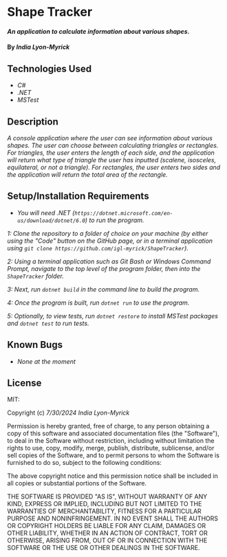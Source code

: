 # Shape Tracker

#### _An application to calculate information about various shapes._

#### By _**India Lyon-Myrick**_

## Technologies Used

* _C#_
* _.NET_
* _MSTest_

## Description

_A console application where the user can see information about various shapes. The user can choose between calculating triangles or rectangles. For triangles, the user enters the length of each side, and the application will return what type of triangle the user has inputted (scalene, isosceles, equilateral, or not a triangle). For rectangles, the user enters two sides and the application will return the total area of the rectangle._

## Setup/Installation Requirements

* _You will need .NET (`https://dotnet.microsoft.com/en-us/download/dotnet/6.0`) to run the program._

_1: Clone the repository to a folder of choice on your machine (by either using the "Code" button on the GitHub page, or in a terminal application using `git clone https://github.com/igl-myrick/ShapeTracker`)._

_2: Using a terminal application such as Git Bash or Windows Command Prompt, navigate to the top level of the program folder, then into the `ShapeTracker` folder._

_3: Next, run `dotnet build` in the command line to build the program._

_4: Once the program is built, run `dotnet run` to use the program._

_5: Optionally, to view tests, run `dotnet restore` to install MSTest packages and `dotnet test` to run tests._

## Known Bugs

* _None at the moment_

## License

MIT:

Copyright (c) _7/30/2024_ _India Lyon-Myrick_

Permission is hereby granted, free of charge, to any person obtaining a copy of this software and associated documentation files (the "Software"), to deal in the Software without restriction, including without limitation the rights to use, copy, modify, merge, publish, distribute, sublicense, and/or sell copies of the Software, and to permit persons to whom the Software is furnished to do so, subject to the following conditions:

The above copyright notice and this permission notice shall be included in all copies or substantial portions of the Software.

THE SOFTWARE IS PROVIDED "AS IS", WITHOUT WARRANTY OF ANY KIND, EXPRESS OR IMPLIED, INCLUDING BUT NOT LIMITED TO THE WARRANTIES OF MERCHANTABILITY, FITNESS FOR A PARTICULAR PURPOSE AND NONINFRINGEMENT. IN NO EVENT SHALL THE AUTHORS OR COPYRIGHT HOLDERS BE LIABLE FOR ANY CLAIM, DAMAGES OR OTHER LIABILITY, WHETHER IN AN ACTION OF CONTRACT, TORT OR OTHERWISE, ARISING FROM, OUT OF OR IN CONNECTION WITH THE SOFTWARE OR THE USE OR OTHER DEALINGS IN THE SOFTWARE.